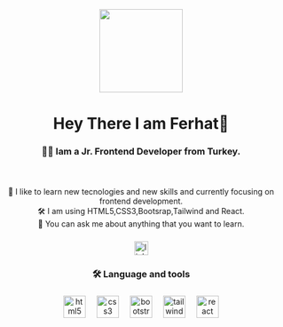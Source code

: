 <div align="center">
  <img height="150" src="https://camo.githubusercontent.com/62da68eb62b1e5f175f7d1f0191dd89a653d7908feb22d37d4a0ab07365d6791/68747470733a2f2f6d656469612e67697068792e636f6d2f6d656469612f4d3967624264396e6244724f5475314d71782f67697068792e676966"  />
</div>

###

<h1 align="center">Hey There I  am Ferhat👋</h1>

###

<h3 align="center">👩‍💻  Iam a Jr. Frontend Developer from Turkey.</h3>

###

<br clear="both">

<p align="center">🔭 I  like to learn new tecnologies and new skills and currently focusing on frontend development.<br>🛠 I am using HTML5,CSS3,Bootsrap,Tailwind and React.<br>💬 You can ask me about anything that you want to learn.</p>

###

<div align="center">
  <a href="https://www.linkedin.com/in/ferhat-karakus-dev/" target="_blank">
    <img src="https://img.shields.io/static/v1?message=LinkedIn&logo=linkedin&label=Check%20my%20Linked%20%C4%B1n%20Profile&color=0077B5&logoColor=white&labelColor=&style=for-the-badge" height="25" alt="linkedin logo"  />
  </a>
</div>

###

<h3 align="center">🛠 Language and tools</h3>

###

<div align="center">
  <img src="https://cdn.jsdelivr.net/gh/devicons/devicon/icons/html5/html5-original.svg" height="40" alt="html5 logo"  />
  <img width="12" />
  <img src="https://cdn.jsdelivr.net/gh/devicons/devicon/icons/css3/css3-original.svg" height="40" alt="css3 logo"  />
  <img width="12" />
  <img src="https://cdn.jsdelivr.net/gh/devicons/devicon/icons/bootstrap/bootstrap-original.svg" height="40" alt="bootstrap logo"  />
  <img width="12" />
  <img src="https://cdn.jsdelivr.net/gh/devicons/devicon/icons/tailwindcss/tailwindcss-original-wordmark.svg" height="40" alt="tailwindcss logo"  />
  <img width="12" />
  <img src="https://cdn.jsdelivr.net/gh/devicons/devicon/icons/react/react-original.svg" height="40" alt="react logo"  />
</div>

###
